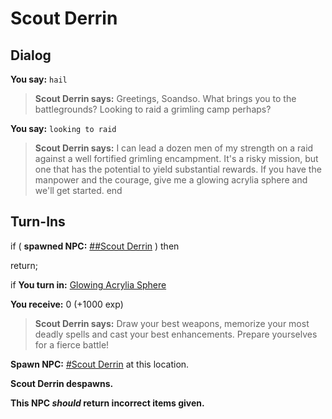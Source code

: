 # Scout Derrin
## Dialog

**You say:** `hail`



>**Scout Derrin says:** Greetings, Soandso. What brings you to the battlegrounds? Looking to raid a grimling camp perhaps?

**You say:** `looking to raid`



>**Scout Derrin says:** I can lead a dozen men of my strength on a raid against a well fortified grimling encampment. It's a risky mission, but one that has the potential to yield substantial rewards. If you have the manpower and the courage, give me a glowing acrylia sphere and we'll get started.
end

## Turn-Ins

if ( **spawned NPC:**  [\#\#Scout Derrin](/npc/167682) ) then 


return;







if **You turn in:** [Glowing Acrylia Sphere](/item/4376)


 **You receive:** 0 (+1000 exp)


>**Scout Derrin says:** Draw your best weapons, memorize your most deadly spells and cast your best enhancements. Prepare yourselves for a fierce battle!


**Spawn NPC:**  [\#Scout Derrin](/npc/167036) at this location.


**Scout Derrin despawns.**

**This NPC *should* return incorrect items given.**

